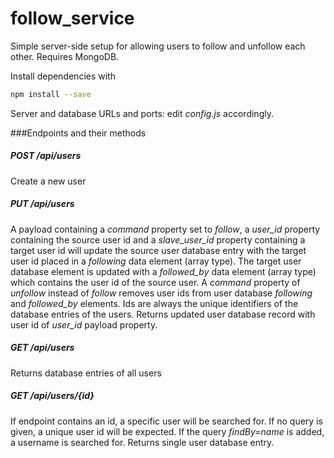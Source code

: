 # follow_service
Simple server-side setup for allowing users to follow and unfollow each other. Requires MongoDB.

Install dependencies with
```bash
npm install --save
```

Server and database URLs and ports: edit *config.js* accordingly.

###Endpoints and their methods

##### POST /api/users

Create a new user

##### PUT /api/users

A payload containing a *command* property set to *follow*, a *user_id* property containing the source user id and a *slave_user_id* property containing a target user id will update the source user database entry with the target user id placed in a *following* data element (array type). The target user database element is updated with a *followed_by* data element (array type) which contains the user id of the source user. A *command* property of *unfollow* instead of *follow* removes user ids from user database *following* and *followed_by* elements. Ids are always the unique identifiers of the database entries of the users. Returns updated user database record with user id of *user_id* payload property.

##### GET /api/users

Returns database entries of all users

##### GET /api/users/{id}

If endpoint contains an id, a specific user will be searched for. If no query is given, a unique user id will be expected. If the query *findBy=name* is added, a username is searched for. Returns single user database entry.

